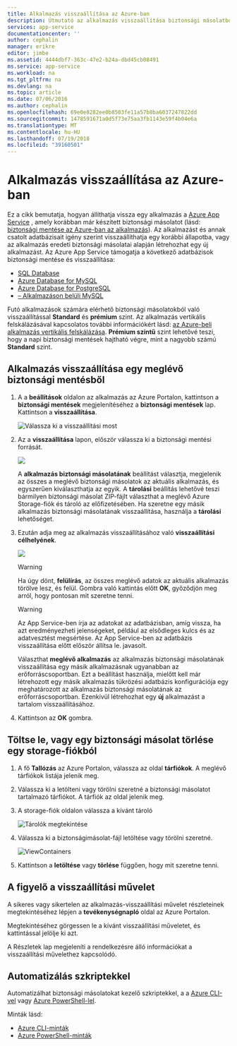 ```yaml
---
title: Alkalmazás visszaállítása az Azure-ban
description: Útmutató az alkalmazás visszaállítása biztonsági másolatból.
services: app-service
documentationcenter: ''
author: cephalin
manager: erikre
editor: jimbe
ms.assetid: 4444dbf7-363c-47e2-b24a-dbd45cb08491
ms.service: app-service
ms.workload: na
ms.tgt_pltfrm: na
ms.devlang: na
ms.topic: article
ms.date: 07/06/2016
ms.author: cephalin
ms.openlocfilehash: 69e0e8282ee0b8503fe11a57b8ba6037247822dd
ms.sourcegitcommit: 1478591671a0d5f73e75aa3fb1143e59f4b04e6a
ms.translationtype: MT
ms.contentlocale: hu-HU
ms.lasthandoff: 07/19/2018
ms.locfileid: "39160501"
---
```

# <a name="restore-an-app-in-azure"></a>Alkalmazás visszaállítása az Azure-ban
Ez a cikk bemutatja, hogyan állíthatja vissza egy alkalmazás a [Azure App Service](../app-service/app-service-web-overview.md) , amely korábban már készített biztonsági másolatot (lásd: [biztonsági mentése az Azure-ban az alkalmazás](web-sites-backup.md)). Az alkalmazást és annak csatolt adatbázisait igény szerint visszaállíthatja egy korábbi állapotba, vagy az alkalmazás eredeti biztonsági másolatai alapján létrehozhat egy új alkalmazást. Az Azure App Service támogatja a következő adatbázisok biztonsági mentése és visszaállítása:
- [SQL Database](https://azure.microsoft.com/services/sql-database/)
- [Azure Database for MySQL](https://azure.microsoft.com/services/mysql)
- [Azure Database for PostgreSQL](https://azure.microsoft.com/services/postgresql)
- [– Alkalmazáson belüli MySQL](https://blogs.msdn.microsoft.com/appserviceteam/2017/03/06/announcing-general-availability-for-mysql-in-app)

Futó alkalmazások számára elérhető biztonsági másolatokból való visszaállítással **Standard** és **prémium** szint. Az alkalmazás vertikális felskálázásával kapcsolatos további információkért lásd: [az Azure-beli alkalmazás vertikális felskálázása](web-sites-scale.md). **Prémium szintű** szint lehetővé teszi, hogy a napi biztonsági mentések hajtható végre, mint a nagyobb számú **Standard** szint.

<a name="PreviousBackup"></a>

## <a name="restore-an-app-from-an-existing-backup"></a>Alkalmazás visszaállítása egy meglévő biztonsági mentésből
1. A a **beállítások** oldalon az alkalmazás az Azure Portalon, kattintson a **biztonsági mentések** megjelenítéséhez a **biztonsági mentések** lap. Kattintson a **visszaállítása**.
   
    ![Válassza ki a visszaállítási most][ChooseRestoreNow]
2. Az a **visszaállítása** lapon, először válassza ki a biztonsági mentési forrását.
   
    ![](./media/web-sites-restore/021ChooseSource1.png)
   
    A **alkalmazás biztonsági másolatának** beállítást választja, megjelenik az összes a meglévő biztonsági másolatok az aktuális alkalmazás, és egyszerűen kiválaszthatja az egyik.
    A **tárolási** beállítás lehetővé teszi bármilyen biztonsági másolat ZIP-fájlt választhat a meglévő Azure Storage-fiók és tároló az előfizetésében.
    Ha szeretne egy másik alkalmazás biztonsági másolatának visszaállítása, használja a **tárolási** lehetőséget.
3. Ezután adja meg az alkalmazás visszaállításához való **visszaállítási célhelyének**.
   
    ![](./media/web-sites-restore/022ChooseDestination1.png)
   
   > [!WARNING]
   > Ha úgy dönt, **felülírás**, az összes meglévő adatok az aktuális alkalmazás törölve lesz, és felül. Gombra való kattintás előtt **OK**, győződjön meg arról, hogy pontosan mit szeretne tenni.
   > 
   > 
   
   > [!WARNING]
   > Az App Service-ben írja az adatokat az adatbázisban, amíg vissza, ha azt eredményezheti jelenségeket, például az elsődleges kulcs és az adatvesztést megsértése. Az App Service-ben az adatbázis visszaállítása előtt először állítsa le. javasolt.
   > 
   > 
   
    Választhat **meglévő alkalmazás** az alkalmazás biztonsági másolatának visszaállítása egy másik alkalmazásnak ugyanabban az erőforráscsoportban. Ezt a beállítást használja, mielőtt kell már létrehozott egy másik alkalmazás tükrözési adatbázis konfigurációja egy meghatározott az alkalmazás biztonsági másolatának az erőforráscsoportban. Ezenkívül létrehozhat egy **új** alkalmazást a tartalom visszaállításához.

4. Kattintson az **OK** gombra.

<a name="StorageAccount"></a>

## <a name="download-or-delete-a-backup-from-a-storage-account"></a>Töltse le, vagy egy biztonsági másolat törlése egy storage-fiókból
1. A fő **Tallózás** az Azure Portalon, válassza az oldal **tárfiókok**. A meglévő tárfiókok listája jelenik meg.
2. Válassza ki a letölteni vagy törölni szeretné a biztonsági másolatot tartalmazó tárfiókot. A tárfiók az oldal jelenik meg.
3. A storage-fiók oldalon válassza a kívánt tároló
   
    ![Tárolók megtekintése][ViewContainers]
4. Válassza ki a biztonságimásolat-fájl letöltése vagy törölni szeretné.
   
    ![ViewContainers](./media/web-sites-restore/03ViewFiles.png)
5. Kattintson a **letöltése** vagy **törlése** függően, hogy mit szeretne tenni.  

<a name="OperationLogs"></a>

## <a name="monitor-a-restore-operation"></a>A figyelő a visszaállítási művelet
A sikeres vagy sikertelen az alkalmazás-visszaállítási művelet részleteinek megtekintéséhez lépjen a **tevékenységnapló** oldal az Azure Portalon.  
 

Megtekintéséhez görgessen le a kívánt visszaállítási műveletet, és kattintással jelölje ki azt.

A Részletek lap megjeleníti a rendelkezésre álló információkat a visszaállítási művelethez kapcsolódó.

## <a name="automate-with-scripts"></a>Automatizálás szkriptekkel

Automatizálhat biztonsági másolatokat kezelő szkriptekkel, a a [Azure CLI-vel](/cli/azure/install-azure-cli) vagy [Azure PowerShell-lel](/powershell/azure/overview).

Minták lásd:

- [Azure CLI-minták](app-service-cli-samples.md)
- [Azure PowerShell-minták](app-service-powershell-samples.md)

<!-- ## Next Steps
You can backup and restore App Service apps using REST API. -->


<!-- IMAGES -->
[ChooseRestoreNow]: ./media/web-sites-restore/02ChooseRestoreNow1.png
[ViewContainers]: ./media/web-sites-restore/03ViewContainers.png
